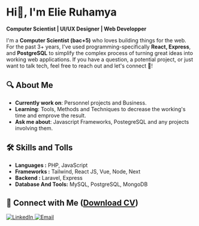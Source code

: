 # Hi👋, I'm Elie Ruhamya

__Computer Scientist | UI/UX Designer | Web Developper__

I'm a **Computer Scientist (bac+5)** who loves building things for the web. For the past 3+ years, I've used programming-specifically **React, Express**, and **PostgreSQL** to simplify the complex process of turning great ideas into working web applications. If you have a question, a potential project, or just want to talk tech, feel free to reach out and let's connect 🤝!

## 🔍 About Me

- **Currently work on**: Personnel projects and Business.
- **Learning**: Tools, Methods and Techniques to decrease the working's time and emprove the result. 
- **Ask me about**: Javascript Frameworks, PostegreSQL and any projects involving them.

## 🛠️ Skills and Tolls

- **Languages :** PHP, JavaScript
- **Frameworks :** Tailwind, React JS, Vue, Node, Next
- **Backend :** Laravel, Express
- **Database And Tools:** MySQL, PostgreSQL, MongoDB

## 🤝 Connect with Me (<a href="https://elie-ru01.netlify.app/cv/elie ruhamya.pdf" target="_black">**Download CV**</a>)

  <a href="https://www.linkedin.com/in/elie-ruhamya-996826285" target="_blank">
    <img src="https://camo.githubusercontent.com/b38b096af756695c6acd839338fdf761a79e7282ab4b42b8d1fdd3f8c5d2ffa8/68747470733a2f2f696d672e736869656c64732e696f2f62616467652f4c696e6b6564496e2d3041363643323f7374796c653d666f722d7468652d6261646765266c6f676f3d6c696e6b6564696e266c6f676f436f6c6f723d7768697465" alt="LinkedIn" data-canonical-src="https://img.shields.io/badge/LinkedIn-0A66C2?style=for-the-badge&amp;logo=linkedin&amp;logoColor=white" style="max-width: 100%;">
  </a>
  <a href="mailto:elieruhamya20@gmail.com">
    <img src="https://camo.githubusercontent.com/634f77c49d135ee81a2825173ce1e6d2afd5401913ec1802bcdc3e42e1ab1912/68747470733a2f2f696d672e736869656c64732e696f2f62616467652f456d61696c2d4541343333353f7374796c653d666f722d7468652d6261646765266c6f676f3d676d61696c266c6f676f436f6c6f723d7768697465" alt="Email" data-canonical-src="https://img.shields.io/badge/Email-EA4335?style=for-the-badge&amp;logo=gmail&amp;logoColor=white" style="max-width: 100%;">
  </a>
  



